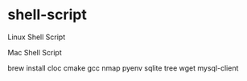 # shell-script

Linux Shell Script

Mac Shell Script

brew install cloc cmake gcc nmap pyenv sqlite tree wget mysql-client
